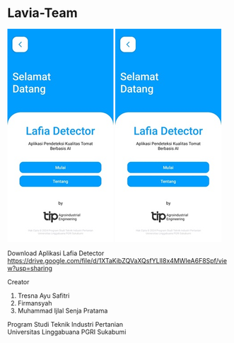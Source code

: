 # Lavia-Team


<p>
    <img src="home.jpg" >
    <img src="home.jpg" >
</p>


Download Aplikasi Lafia Detector 
https://drive.google.com/file/d/1XTaKibZQVaXQsfYLlI8x4MWIeA6F8Spf/view?usp=sharing

Creator
1. Tresna Ayu Safitri
2. Firmansyah
3. Muhammad Ijlal Senja Pratama

<p>Program Studi Teknik Industri Pertanian<br>Universitas Linggabuana PGRI Sukabumi</p>

